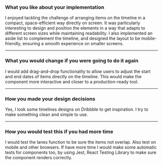 ### What you like about your implementation
I enjoyed tackling the challenge of arranging items on the timeline in a compact, space-efficient way directly on screen.
It was particularly interesting to design and position the elements in a way that adapts to different screen sizes while maintaining readability.
I also implemented an aside list to complement the timeline, and designed the layout to be mobile-friendly, ensuring a smooth experience on smaller screens.

----

### What you would change if you were going to do it again
I would add drag-and-drop functionality to allow users to adjust the start and end dates of items directly on the timeline.
This would make the component more interactive and closer to a production-ready tool.


----

### How you made your design decisions
Yes, I look some timelines designs on Dribbble to get inspiration.
I try to make something clean and simple to use.

---

### How you would test this if you had more time
I would test the lanes function to be sure the items not overlap.
Also test on mobile and other browsers.
If have more time I would make some automatic tests for components too, by using Jest, React Testing Library to make sure the component renders correctly.
